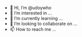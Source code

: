 - 👋 Hi, I’m @udoywho
- 👀 I’m interested in ...
- 🌱 I’m currently learning ...
- 💞️ I’m looking to collaborate on ...
- 📫 How to reach me ...

<!---
udoywho/udoywho is a ✨ special ✨ repository because its `README.md` (this file) appears on your GitHub profile.
You can click the Preview link to take a look at your changes.
--->
